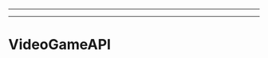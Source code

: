-------------------------------------------------------------------------------------
--------------------------------------------------------------------------------------------------
# VideoGameAPI
